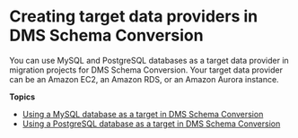 # Creating target data providers in DMS Schema Conversion<a name="data-providers-target"></a>

You can use MySQL and PostgreSQL databases as a target data provider in migration projects for DMS Schema Conversion\. Your target data provider can be an Amazon EC2, an Amazon RDS, or an Amazon Aurora instance\. 

**Topics**
+ [Using a MySQL database as a target in DMS Schema Conversion](data-providers-mysql.md)
+ [Using a PostgreSQL database as a target in DMS Schema Conversion](data-providers-postgresql.md)